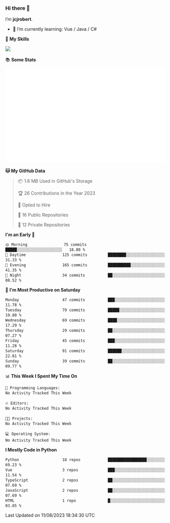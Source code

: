 ### Hi there 👋

I’m **jcjrobert**.

- 🌱 I’m currently learning: Vue / Java / C#

🌟 **My Skills**

![](https://img.shields.io/badge/-Python-3e74a2?style=flat-square&logo=Python&logoColor=fff)

📚 **Some Stats**

![](https://github.com/jcjrobert/github-stats/blob/master/generated/overview.svg)

<!--START_SECTION:waka-->
**🐱 My GitHub Data** 

> 📦 1.6 MB Used in GitHub's Storage 
 > 
> 🏆 26 Contributions in the Year 2023
 > 
> 💼 Opted to Hire
 > 
> 📜 16 Public Repositories 
 > 
> 🔑 12 Private Repositories 
 > 
**I'm an Early 🐤** 

```text
🌞 Morning                75 commits          █████░░░░░░░░░░░░░░░░░░░░   18.80 % 
🌆 Daytime                125 commits         ████████░░░░░░░░░░░░░░░░░   31.33 % 
🌃 Evening                165 commits         ██████████░░░░░░░░░░░░░░░   41.35 % 
🌙 Night                  34 commits          ██░░░░░░░░░░░░░░░░░░░░░░░   08.52 % 
```
📅 **I'm Most Productive on Saturday** 

```text
Monday                   47 commits          ███░░░░░░░░░░░░░░░░░░░░░░   11.78 % 
Tuesday                  79 commits          █████░░░░░░░░░░░░░░░░░░░░   19.80 % 
Wednesday                69 commits          ████░░░░░░░░░░░░░░░░░░░░░   17.29 % 
Thursday                 29 commits          ██░░░░░░░░░░░░░░░░░░░░░░░   07.27 % 
Friday                   45 commits          ███░░░░░░░░░░░░░░░░░░░░░░   11.28 % 
Saturday                 91 commits          ██████░░░░░░░░░░░░░░░░░░░   22.81 % 
Sunday                   39 commits          ██░░░░░░░░░░░░░░░░░░░░░░░   09.77 % 
```


📊 **This Week I Spent My Time On** 

```text
💬 Programming Languages: 
No Activity Tracked This Week

🔥 Editors: 
No Activity Tracked This Week

🐱‍💻 Projects: 
No Activity Tracked This Week

💻 Operating System: 
No Activity Tracked This Week
```

**I Mostly Code in Python** 

```text
Python                   18 repos            █████████████████░░░░░░░░   69.23 % 
Vue                      3 repos             ███░░░░░░░░░░░░░░░░░░░░░░   11.54 % 
TypeScript               2 repos             ██░░░░░░░░░░░░░░░░░░░░░░░   07.69 % 
JavaScript               2 repos             ██░░░░░░░░░░░░░░░░░░░░░░░   07.69 % 
HTML                     1 repo              █░░░░░░░░░░░░░░░░░░░░░░░░   03.85 % 
```




 Last Updated on 11/08/2023 18:34:30 UTC
<!--END_SECTION:waka-->
